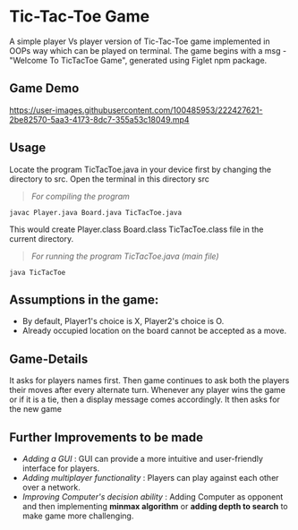 # **Tic-Tac-Toe Game**     

A simple player Vs player version of Tic-Tac-Toe game implemented in OOPs way which can be played on terminal.
The game begins with a msg - "Welcome To TicTacToe Game", generated using Figlet npm package.

## Game Demo
https://user-images.githubusercontent.com/100485953/222427621-2be82570-5aa3-4173-8dc7-355a53c18049.mp4

## Usage
Locate the program TicTacToe.java in your device first by changing the directory to src.
Open the terminal in this directory src
>*For compiling the program*

    javac Player.java Board.java TicTacToe.java
This would create Player.class Board.class TicTacToe.class file in the current directory.

>*For running the program TicTacToe.java (main file)*

    java TicTacToe  

## Assumptions in the game:
- By default, Player1's choice is X, Player2's choice is O.
- Already occupied location on the board cannot be accepted as a move.

## Game-Details
It asks for players names first. Then game continues to ask both the players their moves after every alternate turn. Whenever any player wins the game or if it is a tie, then a display message comes accordingly. It then asks for the new game


## Further Improvements to be made

- *Adding a GUI* : GUI can provide a more intuitive and user-friendly interface for players.
- *Adding multiplayer functionality* :  Players can play against each other over a network.
- *Improving Computer's decision ability* : Adding Computer as opponent and then implementing **minmax algorithm** or **adding depth to search** to make game more challenging.